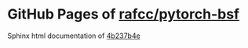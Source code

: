 GitHub Pages of [rafcc/pytorch-bsf](https://github.com/rafcc/pytorch-bsf.git)
===
Sphinx html documentation of [4b237b4e](https://github.com/rafcc/pytorch-bsf/tree/4b237b4e841515ae03fced0dd5c224635faa4f7f)
